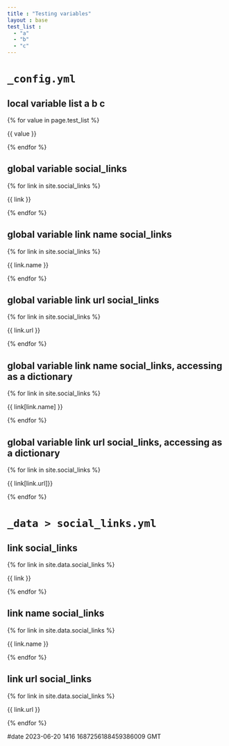 ```yaml
---
title : "Testing variables"
layout : base
test_list :
  - "a"
  - "b"
  - "c"
---
```


# `_config.yml`

## local variable list a b c

{% for value in page.test_list %}
<!----> {{ value }}
{% endfor %}


## global variable social_links

{% for link in site.social_links %}
<!----> {{ link }}
{% endfor %}

## global variable link name social_links

{% for link in site.social_links %}
<!----> {{ link.name }}
{% endfor %}

## global variable link url social_links

{% for link in site.social_links %}
<!----> {{ link.url }}
{% endfor %}


## global variable link name social_links, accessing as a dictionary

{% for link in site.social_links %}
<!----> {{ link[link.name] }}
{% endfor %}

## global variable link url social_links, accessing as a dictionary

{% for link in site.social_links %}
<!----> {{ link[link.url]}}
{% endfor %}


# `_data > social_links.yml`

## link social_links

{% for link in site.data.social_links %}
<!----> {{ link }}
{% endfor %}

## link name social_links

{% for link in site.data.social_links %}
<!----> {{ link.name }}
{% endfor %}

## link url social_links

{% for link in site.data.social_links %}
<!----> {{ link.url }}
{% endfor %}


#date 2023-06-20 1416 1687256188459386009 GMT
